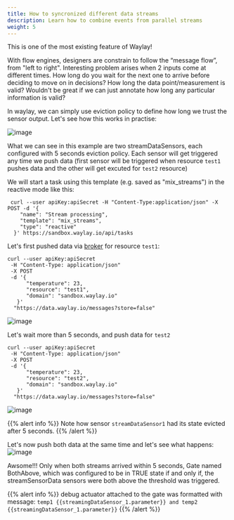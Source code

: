 ```yaml
---
title: How to syncronized different data streams
description: Learn how to combine events from parallel streams
weight: 5
---
```


This is one of the most existing feature of Waylay!

With flow engines, designers are constrain to follow the “message flow”, from "left to right". Interesting problem arises when 2 inputs come at different times. How long do you wait for the next one to arrive before deciding to move on in decisions? How long the data point/measurement is valid?
Wouldn't be great if we can just annotate how long any particular information is valid? 

In waylay, we can simply use eviction policy to define how long we trust the sensor output. Let's see how this works in practise:

![image](/rules/mix_streams/mix_streams.png)

What we can see in this example are two streamDataSensors, each configured with 5 seconds eviction policy. Each sensor will get triggered any time we push data (first sensor will be triggered when resource `test1` pushes data and the other will get excuted for `test2` resource)

We will start a task using this template (e.g. saved as "mix_streams") in the reactive mode like this:
```
 curl --user apiKey:apiSecret -H "Content-Type:application/json" -X POST -d '{
    "name": "Stream processing",
    "template": "mix_streams",
    "type": "reactive"
  }' https://sandbox.waylay.io/api/tasks
 ```

Let's first pushed data via [broker](/usage/broker-and-storage/) for resource `test1`:

```
curl --user apiKey:apiSecret 
 -H "Content-Type: application/json"
 -X POST  
 -d '{ 
      "temperature": 23, 
      "resource": "test1", 
      "domain": "sandbox.waylay.io"
   }'
  "https://data.waylay.io/messages?store=false"
```

![image](/rules/mix_streams/test1.png)

Let's wait more than 5 seconds, and push data for `test2`

```
curl --user apiKey:apiSecret 
 -H "Content-Type: application/json"
 -X POST  
 -d '{ 
      "temperature": 23, 
      "resource": "test2", 
      "domain": "sandbox.waylay.io"
   }'
  "https://data.waylay.io/messages?store=false"
```

![image](/rules/mix_streams/test2.png)

{{% alert info %}}
Note how sensor `streamDataSensor1` had its state evicted after 5 seconds.
{{% /alert %}}

Let's now push both data at the same time and let's see what happens:
![image](/rules/mix_streams/both.png)

Awsome!!! Only when both streams arrived within 5 seconds, Gate named BothAbove, which was configured to be in TRUE state if and only if, the streamSensorData sensors were both above the threshold was triggered.

{{% alert info %}}
debug actuator attached to the gate was formatted with message:
`temp1 {{streamingDataSensor_1.parameter}} and temp2 {{streamingDataSensor_1.parameter}}`
{{% /alert %}}

